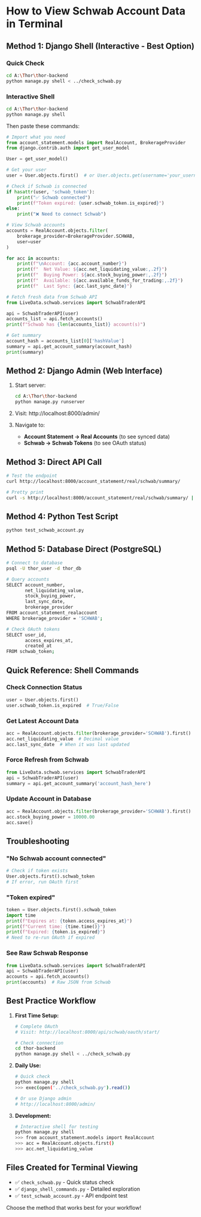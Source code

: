 # How to View Schwab Account Data in Terminal

## Method 1: Django Shell (Interactive - Best Option)

### Quick Check
```bash
cd A:\Thor\thor-backend
python manage.py shell < ../check_schwab.py
```

### Interactive Shell
```bash
cd A:\Thor\thor-backend
python manage.py shell
```

Then paste these commands:

```python
# Import what you need
from account_statement.models import RealAccount, BrokerageProvider
from django.contrib.auth import get_user_model

User = get_user_model()

# Get your user
user = User.objects.first()  # or User.objects.get(username='your_username')

# Check if Schwab is connected
if hasattr(user, 'schwab_token'):
    print("✅ Schwab connected")
    print(f"Token expired: {user.schwab_token.is_expired}")
else:
    print("❌ Need to connect Schwab")

# View Schwab accounts
accounts = RealAccount.objects.filter(
    brokerage_provider=BrokerageProvider.SCHWAB,
    user=user
)

for acc in accounts:
    print(f"\nAccount: {acc.account_number}")
    print(f"  Net Value: ${acc.net_liquidating_value:,.2f}")
    print(f"  Buying Power: ${acc.stock_buying_power:,.2f}")
    print(f"  Available: ${acc.available_funds_for_trading:,.2f}")
    print(f"  Last Sync: {acc.last_sync_date}")

# Fetch fresh data from Schwab API
from LiveData.schwab.services import SchwabTraderAPI

api = SchwabTraderAPI(user)
accounts_list = api.fetch_accounts()
print(f"Schwab has {len(accounts_list)} account(s)")

# Get summary
account_hash = accounts_list[0]['hashValue']
summary = api.get_account_summary(account_hash)
print(summary)
```

## Method 2: Django Admin (Web Interface)

1. Start server:
   ```bash
   cd A:\Thor\thor-backend
   python manage.py runserver
   ```

2. Visit: http://localhost:8000/admin/

3. Navigate to:
   - **Account Statement → Real Accounts** (to see synced data)
   - **Schwab → Schwab Tokens** (to see OAuth status)

## Method 3: Direct API Call

```bash
# Test the endpoint
curl http://localhost:8000/account_statement/real/schwab/summary/

# Pretty print
curl -s http://localhost:8000/account_statement/real/schwab/summary/ | python -m json.tool
```

## Method 4: Python Test Script

```bash
python test_schwab_account.py
```

## Method 5: Database Direct (PostgreSQL)

```bash
# Connect to database
psql -U thor_user -d thor_db

# Query accounts
SELECT account_number, 
       net_liquidating_value, 
       stock_buying_power,
       last_sync_date,
       brokerage_provider
FROM account_statement_realaccount
WHERE brokerage_provider = 'SCHWAB';

# Check OAuth tokens
SELECT user_id, 
       access_expires_at,
       created_at
FROM schwab_token;
```

## Quick Reference: Shell Commands

### Check Connection Status
```python
user = User.objects.first()
user.schwab_token.is_expired  # True/False
```

### Get Latest Account Data
```python
acc = RealAccount.objects.filter(brokerage_provider='SCHWAB').first()
acc.net_liquidating_value  # Decimal value
acc.last_sync_date  # When it was last updated
```

### Force Refresh from Schwab
```python
from LiveData.schwab.services import SchwabTraderAPI
api = SchwabTraderAPI(user)
summary = api.get_account_summary('account_hash_here')
```

### Update Account in Database
```python
acc = RealAccount.objects.filter(brokerage_provider='SCHWAB').first()
acc.stock_buying_power = 10000.00
acc.save()
```

## Troubleshooting

### "No Schwab account connected"
```python
# Check if token exists
User.objects.first().schwab_token
# If error, run OAuth first
```

### "Token expired"
```python
token = User.objects.first().schwab_token
import time
print(f"Expires at: {token.access_expires_at}")
print(f"Current time: {time.time()}")
print(f"Expired: {token.is_expired}")
# Need to re-run OAuth if expired
```

### See Raw Schwab Response
```python
from LiveData.schwab.services import SchwabTraderAPI
api = SchwabTraderAPI(user)
accounts = api.fetch_accounts()
print(accounts)  # Raw JSON from Schwab
```

## Best Practice Workflow

1. **First Time Setup:**
   ```bash
   # Complete OAuth
   # Visit: http://localhost:8000/api/schwab/oauth/start/
   
   # Check connection
   cd thor-backend
   python manage.py shell < ../check_schwab.py
   ```

2. **Daily Use:**
   ```bash
   # Quick check
   python manage.py shell
   >>> exec(open('../check_schwab.py').read())
   
   # Or use Django admin
   # http://localhost:8000/admin/
   ```

3. **Development:**
   ```bash
   # Interactive shell for testing
   python manage.py shell
   >>> from account_statement.models import RealAccount
   >>> acc = RealAccount.objects.first()
   >>> acc.net_liquidating_value
   ```

## Files Created for Terminal Viewing

- ✅ `check_schwab.py` - Quick status check
- ✅ `django_shell_commands.py` - Detailed exploration
- ✅ `test_schwab_account.py` - API endpoint test

Choose the method that works best for your workflow!
